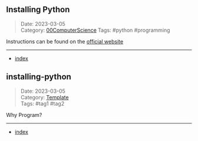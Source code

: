  ## Installing Python
 
>Date: 2023-03-05  
>Category: [00ComputerScience](links/00ComputerScience.md)
>Tags: #python #programming

Instructions can be found on the [official website](https://www.python.org/downloads/)

---
- [index](index.md)

 ## installing-python
 
>Date: 2023-03-05  
>Category: [Template](links/00Template.md)  
>Tags: #tag1 #tag2 

Why Program?

---
- [index](index.md)